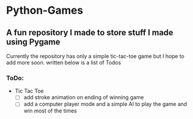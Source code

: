 # Python-Games
## A fun repository I made to store stuff I made using Pygame
Currently the repository has only a simple tic-tac-toe game but I hope to add more soon.
written below is a list of Todos

### ToDo:
* Tic Tac Toe
  - [ ] add stroke animation on ending of winning game
  - [ ] add a computer player mode and a simple AI to play the game and win most of the times